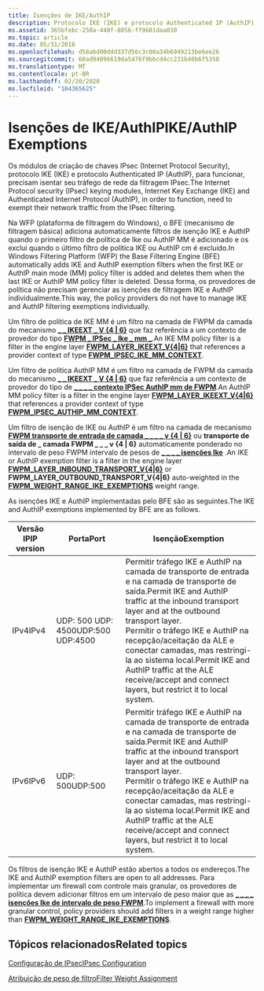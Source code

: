 ```yaml
---
title: Isenções de IKE/AuthIP
description: Protocolo IKE (IKE) e protocolo Authenticated IP (AuthIP), a fim de funcionar, precisam isentar o tráfego de rede da filtragem IPsec.
ms.assetid: 365bfebc-250a-440f-8056-ff9601daa030
ms.topic: article
ms.date: 05/31/2018
ms.openlocfilehash: d58a6d00ddd337d56c3c00a34b6949213be6ee26
ms.sourcegitcommit: 60ad94096619da5476f9bbcd4cc231b40b6f5358
ms.translationtype: MT
ms.contentlocale: pt-BR
ms.lasthandoff: 02/20/2020
ms.locfileid: "104365625"
---
```

# <a name="ikeauthip-exemptions"></a><span data-ttu-id="c0fd9-103">Isenções de IKE/AuthIP</span><span class="sxs-lookup"><span data-stu-id="c0fd9-103">IKE/AuthIP Exemptions</span></span>

<span data-ttu-id="c0fd9-104">Os módulos de criação de chaves IPsec (Internet Protocol Security), protocolo IKE (IKE) e protocolo Authenticated IP (AuthIP), para funcionar, precisam isentar seu tráfego de rede da filtragem IPsec.</span><span class="sxs-lookup"><span data-stu-id="c0fd9-104">The Internet Protocol security (IPsec) keying modules, Internet Key Exchange (IKE) and Authenticated Internet Protocol (AuthIP), in order to function, need to exempt their network traffic from the IPsec filtering.</span></span>

<span data-ttu-id="c0fd9-105">Na WFP (plataforma de filtragem do Windows), o BFE (mecanismo de filtragem básica) adiciona automaticamente filtros de isenção IKE e AuthIP quando o primeiro filtro de política de Ike ou AuthIP MM é adicionado e os exclui quando o último filtro de política IKE ou AuthIP cm é excluído.</span><span class="sxs-lookup"><span data-stu-id="c0fd9-105">In Windows Filtering Platform (WFP) the Base Filtering Engine (BFE) automatically adds IKE and AuthIP exemption filters when the first IKE or AuthIP main mode (MM) policy filter is added and deletes them when the last IKE or AuthIP MM policy filter is deleted.</span></span> <span data-ttu-id="c0fd9-106">Dessa forma, os provedores de política não precisam gerenciar as isenções de filtragem IKE e AuthIP individualmente.</span><span class="sxs-lookup"><span data-stu-id="c0fd9-106">This way, the policy providers do not have to manage IKE and AuthIP filtering exemptions individually.</span></span>

<span data-ttu-id="c0fd9-107">Um filtro de política de IKE MM é um filtro na camada de FWPM da camada do mecanismo [**\_ \_ IKEEXT \_ V {4 \| 6}**](management-filtering-layer-identifiers-.md) que faz referência a um contexto de provedor do tipo [**FWPM \_ IPSec \_ Ike \_ mm \_**](/windows/desktop/api/Fwpmtypes/ne-fwpmtypes-fwpm_provider_context_type).</span><span class="sxs-lookup"><span data-stu-id="c0fd9-107">An IKE MM policy filter is a filter in the engine layer [**FWPM\_LAYER\_IKEEXT\_V{4\|6}**](management-filtering-layer-identifiers-.md) that references a provider context of type [**FWPM\_IPSEC\_IKE\_MM\_CONTEXT**](/windows/desktop/api/Fwpmtypes/ne-fwpmtypes-fwpm_provider_context_type).</span></span>

<span data-ttu-id="c0fd9-108">Um filtro de política AuthIP MM é um filtro na camada de FWPM da camada do mecanismo [**\_ \_ IKEEXT \_ V {4 \| 6}**](management-filtering-layer-identifiers-.md) que faz referência a um contexto de provedor do tipo de [**\_ \_ \_ \_ contexto IPSec AuthIP mm de FWPM**](/windows/desktop/api/Fwpmtypes/ne-fwpmtypes-fwpm_provider_context_type).</span><span class="sxs-lookup"><span data-stu-id="c0fd9-108">An AuthIP MM policy filter is a filter in the engine layer [**FWPM\_LAYER\_IKEEXT\_V{4\|6}**](management-filtering-layer-identifiers-.md) that references a provider context of type [**FWPM\_IPSEC\_AUTHIP\_MM\_CONTEXT**](/windows/desktop/api/Fwpmtypes/ne-fwpmtypes-fwpm_provider_context_type).</span></span>

<span data-ttu-id="c0fd9-109">Um filtro de isenção de IKE ou AuthIP é um filtro na camada de mecanismo [**FWPM transporte de entrada de camada \_ \_ \_ \_ v {4 \| 6}**](management-filtering-layer-identifiers-.md) ou **transporte de saída de \_ camada FWPM \_ \_ \_ v {4 \| 6}** automaticamente ponderado no intervalo de peso FWPM intervalo de pesos de [**\_ \_ \_ \_ isenções Ike**](filter-weight-identifiers.md) .</span><span class="sxs-lookup"><span data-stu-id="c0fd9-109">An IKE or AuthIP exemption filter is a filter in the engine layer [**FWPM\_LAYER\_INBOUND\_TRANSPORT\_V{4\|6}**](management-filtering-layer-identifiers-.md) or **FWPM\_LAYER\_OUTBOUND\_TRANSPORT\_V{4\|6}** auto-weighted in the [**FWPM\_WEIGHT\_RANGE\_IKE\_EXEMPTIONS**](filter-weight-identifiers.md) weight range.</span></span>

<span data-ttu-id="c0fd9-110">As isenções IKE e AuthIP implementadas pelo BFE são as seguintes.</span><span class="sxs-lookup"><span data-stu-id="c0fd9-110">The IKE and AuthIP exemptions implemented by BFE are as follows.</span></span>

| <span data-ttu-id="c0fd9-111">Versão IP</span><span class="sxs-lookup"><span data-stu-id="c0fd9-111">IP version</span></span>      | <span data-ttu-id="c0fd9-112">Porta</span><span class="sxs-lookup"><span data-stu-id="c0fd9-112">Port</span></span>                        | <span data-ttu-id="c0fd9-113">Isenção</span><span class="sxs-lookup"><span data-stu-id="c0fd9-113">Exemption</span></span>                                                                                                                                                                                                                             |
|-----------------|-----------------------------|---------------------------------------------------------------------------------------------------------------------------------------------------------------------------------------------------------------------------------------|
| <span data-ttu-id="c0fd9-114">IPv4</span><span class="sxs-lookup"><span data-stu-id="c0fd9-114">IPv4</span></span><br/> | <span data-ttu-id="c0fd9-115">UDP: 500 UDP: 4500</span><span class="sxs-lookup"><span data-stu-id="c0fd9-115">UDP:500 UDP:4500</span></span><br/> | <span data-ttu-id="c0fd9-116">Permitir tráfego IKE e AuthIP na camada de transporte de entrada e na camada de transporte de saída.</span><span class="sxs-lookup"><span data-stu-id="c0fd9-116">Permit IKE and AuthIP traffic at the inbound transport layer and at the outbound transport layer.</span></span> <br/> <span data-ttu-id="c0fd9-117">Permitir o tráfego IKE e AuthIP na recepção/aceitação da ALE e conectar camadas, mas restringi-la ao sistema local.</span><span class="sxs-lookup"><span data-stu-id="c0fd9-117">Permit IKE and AuthIP traffic at the ALE receive/accept and connect layers, but restrict it to local system.</span></span><br/> |
| <span data-ttu-id="c0fd9-118">IPv6</span><span class="sxs-lookup"><span data-stu-id="c0fd9-118">IPv6</span></span><br/> | <span data-ttu-id="c0fd9-119">UDP: 500</span><span class="sxs-lookup"><span data-stu-id="c0fd9-119">UDP:500</span></span><br/>          | <span data-ttu-id="c0fd9-120">Permitir tráfego IKE e AuthIP na camada de transporte de entrada e na camada de transporte de saída.</span><span class="sxs-lookup"><span data-stu-id="c0fd9-120">Permit IKE and AuthIP traffic at the inbound transport layer and at the outbound transport layer.</span></span> <br/> <span data-ttu-id="c0fd9-121">Permitir o tráfego IKE e AuthIP na recepção/aceitação da ALE e conectar camadas, mas restringi-la ao sistema local.</span><span class="sxs-lookup"><span data-stu-id="c0fd9-121">Permit IKE and AuthIP traffic at the ALE receive/accept and connect layers, but restrict it to local system.</span></span><br/> |



 

<span data-ttu-id="c0fd9-122">Os filtros de isenção IKE e AuthIP estão abertos a todos os endereços.</span><span class="sxs-lookup"><span data-stu-id="c0fd9-122">The IKE and AuthIP exemption filters are open to all addresses.</span></span> <span data-ttu-id="c0fd9-123">Para implementar um firewall com controle mais granular, os provedores de política devem adicionar filtros em um intervalo de peso maior que as [**\_ \_ \_ \_ isenções Ike de intervalo de peso FWPM**](filter-weight-identifiers.md).</span><span class="sxs-lookup"><span data-stu-id="c0fd9-123">To implement a firewall with more granular control, policy providers should add filters in a weight range higher than [**FWPM\_WEIGHT\_RANGE\_IKE\_EXEMPTIONS**](filter-weight-identifiers.md).</span></span>

## <a name="related-topics"></a><span data-ttu-id="c0fd9-124">Tópicos relacionados</span><span class="sxs-lookup"><span data-stu-id="c0fd9-124">Related topics</span></span>

<dl> <dt>

[<span data-ttu-id="c0fd9-125">Configuração de IPsec</span><span class="sxs-lookup"><span data-stu-id="c0fd9-125">IPsec Configuration</span></span>](ipsec-configuration.md)
</dt> <dt>

[<span data-ttu-id="c0fd9-126">Atribuição de peso de filtro</span><span class="sxs-lookup"><span data-stu-id="c0fd9-126">Filter Weight Assignment</span></span>](filter-weight-assignment.md)
</dt> </dl>

 

 





